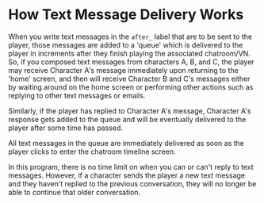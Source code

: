 # How Text Message Delivery Works

When you write text messages in the `after_` label that are to be sent to the player, those messages are added to a 'queue' which is delivered to the player in increments after they finish playing the associated chatroom/VN. So, if you composed text messages from characters A, B, and C, the player may receive Character A's message immediately upon returning to the 'home' screen, and then will receive Character B and C's messages either by waiting around on the home screen or performing other actions such as replying to other text messages or emails.

Similarly, if the player has replied to Character A's message, Character A's response gets added to the queue and will be eventually delivered to the player after some time has passed.

All text messages in the queue are immediately delivered as soon as the player clicks to enter the chatroom timeline screen.

In this program, there is no time limit on when you can or can't reply to text messages. However, if a character sends the player a new text message and they haven't replied to the previous conversation, they will no longer be able to continue that older conversation.
